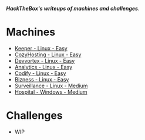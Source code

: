 ***HackTheBox's writeups of machines and challenges***.

# Machines

- [Keeper - Linux - Easy](./Keeper.md)
- [CozyHosting - Linux - Easy](./CozyHosting.md)
- [Devvortex - Linux - Easy](./Devvortex.md)
- [Analytics - Linux - Easy](./Analytics.md)
- [Codify - Linux - Easy](./Codify.md)
- [Bizness - Linux - Easy](./Bizness.md)
- [Surveillance - Linux - Medium](./Surveillance.md)
- [Hospital - Windows - Medium](./Hospital.md)

# Challenges

- WIP

